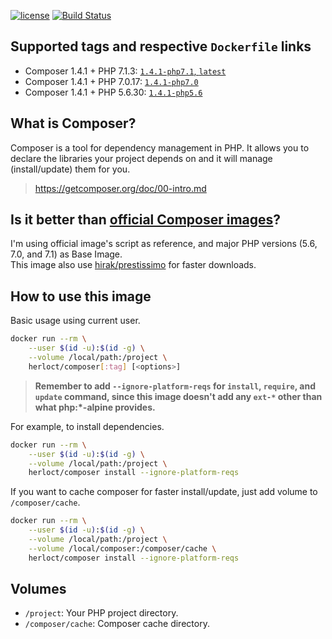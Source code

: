 [![license](https://img.shields.io/github/license/herloct/docker-composer.svg)]()
[![Build Status](https://travis-ci.org/herloct/docker-composer.svg?branch=master)](https://travis-ci.org/herloct/docker-composer)

## Supported tags and respective `Dockerfile` links

* Composer 1.4.1 + PHP 7.1.3: [`1.4.1-php7.1`, `latest`](https://github.com/herloct/docker-composer/blob/1.4.1/7.1/Dockerfile)
* Composer 1.4.1 + PHP 7.0.17: [`1.4.1-php7.0`](https://github.com/herloct/docker-composer/blob/1.4.1/7.0/Dockerfile)
* Composer 1.4.1 + PHP 5.6.30: [`1.4.1-php5.6`](https://github.com/herloct/docker-composer/blob/1.4.1/5.6/Dockerfile)

## What is Composer?

Composer is a tool for dependency management in PHP. It allows you to declare the libraries your project depends on and it will manage (install/update) them for you.

> https://getcomposer.org/doc/00-intro.md

## Is it better than [official Composer images](https://hub.docker.com/r/_/composer/)?

I'm using official image's script as reference, and major PHP versions (5.6, 7.0, and 7.1) as Base Image.  
This image also use [hirak/prestissimo](https://github.com/hirak/prestissimo) for faster downloads.

## How to use this image

Basic usage using current user.

```sh
docker run --rm \
    --user $(id -u):$(id -g) \
    --volume /local/path:/project \
    herloct/composer[:tag] [<options>]
```

> **Remember to add `--ignore-platform-reqs` for `install`, `require`, and `update` command, since this image
doesn't add any `ext-*` other than what php:*-alpine provides.**

For example, to install dependencies.

```sh
docker run --rm \
    --user $(id -u):$(id -g) \
    --volume /local/path:/project \
    herloct/composer install --ignore-platform-reqs
```

If you want to cache composer for faster install/update, just add volume to `/composer/cache`.

```sh
docker run --rm \
    --user $(id -u):$(id -g) \
    --volume /local/path:/project \
    --volume /local/composer:/composer/cache \
    herloct/composer install --ignore-platform-reqs
```

## Volumes

* `/project`: Your PHP project directory.
* `/composer/cache`: Composer cache directory.
